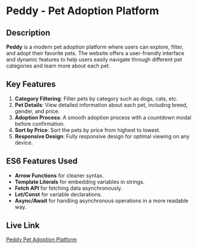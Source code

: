 # Peddy - Pet Adoption Platform

## Description
**Peddy** is a modern pet adoption platform where users can explore, filter, and adopt their favorite pets. The website offers a user-friendly interface and dynamic features to help users easily navigate through different pet categories and learn more about each pet.

## Key Features
1. **Category Filtering**: Filter pets by category such as dogs, cats, etc.
2. **Pet Details**: View detailed information about each pet, including breed, gender, and price.
3. **Adoption Process**: A smooth adoption process with a countdown modal before confirmation.
4. **Sort by Price**: Sort the pets by price from highest to lowest.
5. **Responsive Design**: Fully responsive design for optimal viewing on any device.

## ES6 Features Used
- **Arrow Functions** for cleaner syntax.
- **Template Literals** for embedding variables in strings.
- **Fetch API** for fetching data asynchronously.
- **Let/Const** for variable declarations.
- **Async/Await** for handling asynchronous operations in a more readable way.

## Live Link
[Peddy Pet Adoption Platform](https://peddy-pet-adoption-m.netlify.app/)
